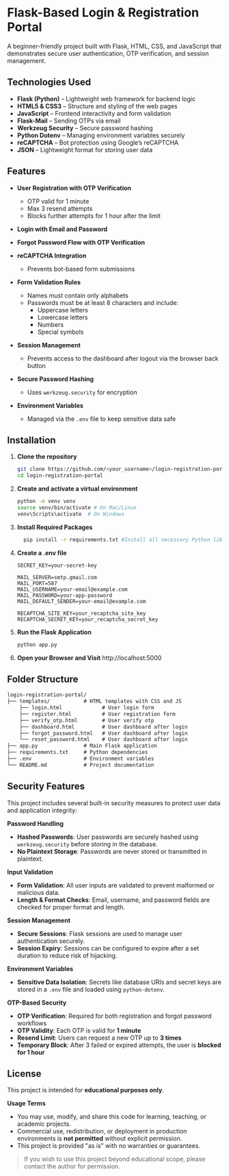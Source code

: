 # Flask-Based Login & Registration Portal
A beginner-friendly project built with Flask, HTML, CSS, and JavaScript that demonstrates secure user authentication, OTP verification, and session management.

## Technologies Used
- **Flask (Python)** – Lightweight web framework for backend logic  
- **HTML5 & CSS3** – Structure and styling of the web pages  
- **JavaScript** – Frontend interactivity and form validation  
- **Flask-Mail** – Sending OTPs via email  
- **Werkzeug Security** – Secure password hashing  
- **Python Dotenv** – Managing environment variables securely  
- **reCAPTCHA** – Bot protection using Google’s reCAPTCHA  
- **JSON** – Lightweight format for storing user data  

## Features
- **User Registration with OTP Verification**  
  - OTP valid for 1 minute  
  - Max 3 resend attempts  
  - Blocks further attempts for 1 hour after the limit

- **Login with Email and Password**

- **Forgot Password Flow with OTP Verification**

- **reCAPTCHA Integration**  
  - Prevents bot-based form submissions

- **Form Validation Rules**  
  - Names must contain only alphabets  
  - Passwords must be at least 8 characters and include:
    - Uppercase letters  
    - Lowercase letters  
    - Numbers  
    - Special symbols

- **Session Management**  
  - Prevents access to the dashboard after logout via the browser back button

- **Secure Password Hashing**  
  - Uses `werkzeug.security` for encryption

- **Environment Variables**  
  - Managed via the `.env` file to keep sensitive data safe

## Installation
1. **Clone the repository**
   ```bash
   git clone https://github.com/<your_username>/login-registration-portal.git
   cd login-registration-portal

2. **Create and activate a virtual environment**
   ```bash
   python -m venv venv
   source venv/bin/activate # On Mac/Linux
   venv\Scripts\activate  # On Windows

3. **Install Required Packages**
   ```Bash
	 pip install -r requirements.txt #Install all necessary Python libraries listed in requirements.txt.

4. **Create a .env file**
   ```env
   SECRET_KEY=your-secret-key
   
   MAIL_SERVER=smtp.gmail.com
   MAIL_PORT=587
   MAIL_USERNAME=your-email@example.com
   MAIL_PASSWORD=your-app-password
   MAIL_DEFAULT_SENDER=your-email@example.com
   
   RECAPTCHA_SITE_KEY=your_recaptcha_site_key
   RECAPTCHA_SECRET_KEY=your_recaptcha_secret_key

5. **Run the Flask Application**
   ```Bash
   python app.py

6. **Open your Browser and Visit**
   http://localhost:5000

## Folder Structure
```Markdown
login-registration-portal/
├── templates/           # HTML templates with CSS and JS
    ├── login.html             # User login form
    ├── register.html          # User registration form
    ├── verify_otp.html        # User verify otp 
    ├── dashboard.html         # User dashboard after login
    ├── forgot_password.html   # User dashboard after login
    └── reset_password.html    # User dashboard after login     
├── app.py               # Main Flask application
├── requirements.txt     # Python dependencies
├── .env                 # Environment variables
└── README.md            # Project documentation
```

## Security Features
This project includes several built-in security measures to protect user data and application integrity:

**Password Handling**
- **Hashed Passwords**: User passwords are securely hashed using `werkzeug.security` before storing in the database.
- **No Plaintext Storage**: Passwords are never stored or transmitted in plaintext.

**Input Validation**
- **Form Validation**: All user inputs are validated to prevent malformed or malicious data.
- **Length & Format Checks**: Email, username, and password fields are checked for proper format and length.

**Session Management**
- **Secure Sessions**: Flask sessions are used to manage user authentication securely.
- **Session Expiry**: Sessions can be configured to expire after a set duration to reduce risk of hijacking.

**Environment Variables**
- **Sensitive Data Isolation**: Secrets like database URIs and secret keys are stored in a `.env` file and loaded using `python-dotenv`.

**OTP-Based Security**
- **OTP Verification**: Required for both registration and forgot password workflows
- **OTP Validity**: Each OTP is valid for **1 minute**
- **Resend Limit**: Users can request a new OTP up to **3 times**
- **Temporary Block**: After 3 failed or expired attempts, the user is **blocked for 1 hour**

## License

This project is intended for **educational purposes only**.

**Usage Terms**

-  You may use, modify, and share this code for learning, teaching, or academic projects.
-  Commercial use, redistribution, or deployment in production environments is **not permitted** without explicit permission.
-  This project is provided "as is" with no warranties or guarantees.

> If you wish to use this project beyond educational scope, please contact the author for permission.
